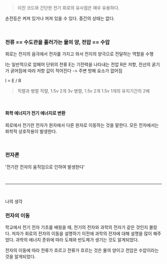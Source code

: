 > 이진 코드와 간단한 전기 회로의 유사점은 매우 유용하다.

손전등은 켜져 있거나 꺼져 있을 수 있다. 중간의 상태는 없다. 

<br>

### 전류 == 수도관을 흘러가는 물의 양, 전압 == 수압 

회로는 전지의 음극에서 전자를 가지고 와서 전지의 양극으로 전달하는 역할을 수행

I는 일반적으로 암페어 단위의 전류
E는 기전력을 나타내는 전압
R은 저항, 전선의 굵기가 굵어짐에 따라 저항 값이 적어진다 -> 주변 방해 요소가 없어짐

I = E / R

> 직렬과 병렬
직렬, 1.5v 2개 3v
병렬, 1.5v 2개 1.5v 1개의 유지기간의 2배

<br>

#### 화학 에너지가 전기 에너지로 변환

회로에서 전기란 전자가 원자에서 다른 원자로 이동하는 것을 말한다.
모든 전자에서는 화학적 상호작용이 발생한다.

<br>

### 전자론

'전기란 전자의 움직임으로 인하여 발생한다'


<br>

___

<br>

나의 생각

### 전자의 이동

학교에서 전기 전자 기초를 배웠을 때, 전기의 전자와 과학의 전자가 같은 것인지 몰랐다.
저자가 회로의 전자의 이동을 설명하기 이전에 과학의 전자에 대해 설명을 많이 해주었다.
과학의 에너지 준위에 따라 도체와 반도체가 생기는 것도 알게되었다.

전자의 이동에 따라 전류가 흐르고
전류가 흐르는 것은 물의 양이고
전압은 수압이라는 것을 알게되었다.
